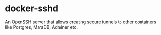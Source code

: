# docker-sshd
An OpenSSH server that allows creating secure tunnels to other containers like Postgres, MaraDB, Adminer etc.
